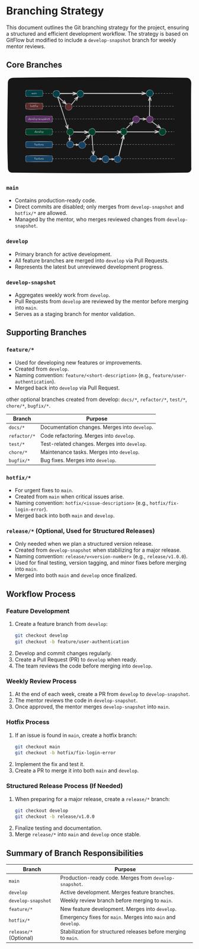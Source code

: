 # Branching Strategy

This document outlines the Git branching strategy for the project, ensuring a structured and efficient development workflow. The strategy is based on GitFlow but modified to include a `develop-snapshot` branch for weekly mentor reviews.

## Core Branches
![gitflow-workflow.png](gitflow-workflow.png)
### `main`
- Contains production-ready code.
- Direct commits are disabled; only merges from `develop-snapshot` and `hotfix/*` are allowed.
- Managed by the mentor, who merges reviewed changes from `develop-snapshot`.

### `develop`
- Primary branch for active development.
- All feature branches are merged into `develop` via Pull Requests.
- Represents the latest but unreviewed development progress.

### `develop-snapshot`
- Aggregates weekly work from `develop`.
- Pull Requests from `develop` are reviewed by the mentor before merging into `main`.
- Serves as a staging branch for mentor validation.

## Supporting Branches

### `feature/*`
- Used for developing new features or improvements.
- Created from `develop`.
- Naming convention: `feature/<short-description>` (e.g., `feature/user-authentication`).
- Merged back into `develop` via Pull Request.

other optional branches created from develop: `docs/*`, `refactor/*`, `test/*`, `chore/*`, `bugfix/*`.

| Branch               | Purpose                                                   |
|----------------------|-----------------------------------------------------------|
| `docs/*`            | Documentation changes. Merges into `develop`.            |
| `refactor/*`        | Code refactoring. Merges into `develop`.                 |
| `test/*`            | Test-related changes. Merges into `develop`.             |
| `chore/*`           | Maintenance tasks. Merges into `develop`.                |
| `bugfix/*`          | Bug fixes. Merges into `develop`.                        |

### `hotfix/*`
- For urgent fixes to `main`.
- Created from `main` when critical issues arise.
- Naming convention: `hotfix/<issue-description>` (e.g., `hotfix/fix-login-error`).
- Merged back into both `main` and `develop`.

### `release/*` (Optional, Used for Structured Releases)
- Only needed when we plan a structured version release.
- Created from `develop-snapshot` when stabilizing for a major release.
- Naming convention: `release/v<version-number>` (e.g., `release/v1.0.0`).
- Used for final testing, version tagging, and minor fixes before merging into `main`.
- Merged into both `main` and `develop` once finalized.

## Workflow Process

### **Feature Development**
1. Create a feature branch from `develop`:
   ```bash
   git checkout develop
   git checkout -b feature/user-authentication
   ```
2. Develop and commit changes regularly.
3. Create a Pull Request (PR) to `develop` when ready.
4. The team reviews the code before merging into `develop`.

### **Weekly Review Process**
1. At the end of each week, create a PR from `develop` to `develop-snapshot`.
2. The mentor reviews the code in `develop-snapshot`.
3. Once approved, the mentor merges `develop-snapshot` into `main`.

### **Hotfix Process**
1. If an issue is found in `main`, create a hotfix branch:
   ```bash
   git checkout main
   git checkout -b hotfix/fix-login-error
   ```
2. Implement the fix and test it.
3. Create a PR to merge it into both `main` and `develop`.

### **Structured Release Process (If Needed)**
1. When preparing for a major release, create a `release/*` branch:
   ```bash
   git checkout develop
   git checkout -b release/v1.0.0
   ```
2. Finalize testing and documentation.
3. Merge `release/*` into `main` and `develop` once stable.

## Summary of Branch Responsibilities

| Branch               | Purpose                                                   |
|----------------------|-----------------------------------------------------------|
| `main`              | Production-ready code. Merges from `develop-snapshot`.   |
| `develop`           | Active development. Merges feature branches.             |
| `develop-snapshot`  | Weekly review branch before merging to `main`.           |
| `feature/*`         | New feature development. Merges into `develop`.          |
| `hotfix/*`          | Emergency fixes for `main`. Merges into `main` and `develop`. |
| `release/*` (Optional) | Stabilization for structured releases before merging to `main`. |
